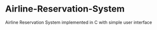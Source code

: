 # Airline-Reservation-System
Airline Reservation System implemented in C with simple user interface

